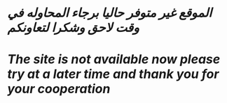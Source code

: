 # *الموقع غير متوفر حاليا برجاء المحاوله في وقت لاحق وشكرا لتعاونكم*

# *The site is not available now please try at a later time and thank you for your cooperation*
